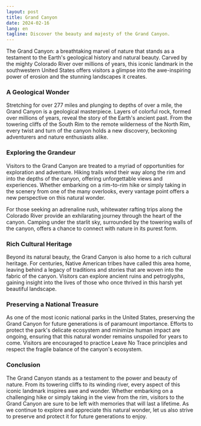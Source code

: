 ```yaml
---
layout: post
title: Grand Canyon
date: 2024-02-16
lang: en
tagline: Discover the beauty and majesty of the Grand Canyon.
---
```


The Grand Canyon: a breathtaking marvel of nature that stands as a testament to the Earth's geological history and natural beauty. Carved by the mighty Colorado River over millions of years, this iconic landmark in the southwestern United States offers visitors a glimpse into the awe-inspiring power of erosion and the stunning landscapes it creates.

### A Geological Wonder

Stretching for over 277 miles and plunging to depths of over a mile, the Grand Canyon is a geological masterpiece. Layers of colorful rock, formed over millions of years, reveal the story of the Earth's ancient past. From the towering cliffs of the South Rim to the remote wilderness of the North Rim, every twist and turn of the canyon holds a new discovery, beckoning adventurers and nature enthusiasts alike.

### Exploring the Grandeur

Visitors to the Grand Canyon are treated to a myriad of opportunities for exploration and adventure. Hiking trails wind their way along the rim and into the depths of the canyon, offering unforgettable views and experiences. Whether embarking on a rim-to-rim hike or simply taking in the scenery from one of the many overlooks, every vantage point offers a new perspective on this natural wonder.

For those seeking an adrenaline rush, whitewater rafting trips along the Colorado River provide an exhilarating journey through the heart of the canyon. Camping under the starlit sky, surrounded by the towering walls of the canyon, offers a chance to connect with nature in its purest form.

### Rich Cultural Heritage

Beyond its natural beauty, the Grand Canyon is also home to a rich cultural heritage. For centuries, Native American tribes have called this area home, leaving behind a legacy of traditions and stories that are woven into the fabric of the canyon. Visitors can explore ancient ruins and petroglyphs, gaining insight into the lives of those who once thrived in this harsh yet beautiful landscape.

### Preserving a National Treasure

As one of the most iconic national parks in the United States, preserving the Grand Canyon for future generations is of paramount importance. Efforts to protect the park's delicate ecosystem and minimize human impact are ongoing, ensuring that this natural wonder remains unspoiled for years to come. Visitors are encouraged to practice Leave No Trace principles and respect the fragile balance of the canyon's ecosystem.

### Conclusion

The Grand Canyon stands as a testament to the power and beauty of nature. From its towering cliffs to its winding river, every aspect of this iconic landmark inspires awe and wonder. Whether embarking on a challenging hike or simply taking in the view from the rim, visitors to the Grand Canyon are sure to be left with memories that will last a lifetime. As we continue to explore and appreciate this natural wonder, let us also strive to preserve and protect it for future generations to enjoy.
